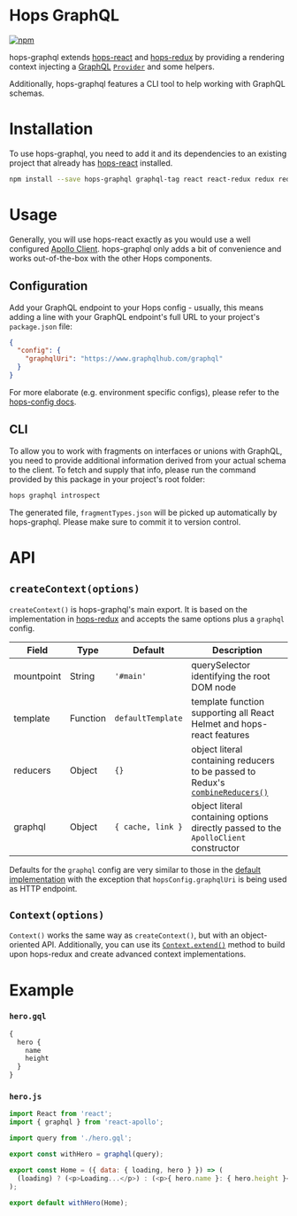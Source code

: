 # Hops GraphQL

[![npm](https://img.shields.io/npm/v/hops-graphql.svg)](https://www.npmjs.com/package/hops-graphql)

hops-graphql extends [hops-react](https://github.com/xing/hops/tree/master/packages/react) and [hops-redux](https://github.com/xing/hops/tree/master/packages/redux) by providing a rendering context injecting a [GraphQL](http://graphql.org) [`Provider`](https://github.com/apollographql/react-apollo) and some helpers.

Additionally, hops-graphql features a CLI tool to help working with GraphQL schemas.

# Installation
To use hops-graphql, you need to add it and its dependencies to an existing project that already has [hops-react](https://github.com/xing/hops/tree/master/packages/react) installed.

``` bash
npm install --save hops-graphql graphql-tag react react-redux redux redux-thunk
```

# Usage

Generally, you will use hops-react exactly as you would use a well configured [Apollo Client](http://dev.apollodata.com/react/). hops-graphql only adds a bit of convenience and works out-of-the-box with the other Hops components.

## Configuration

Add your GraphQL endpoint to your Hops config - usually, this means adding a line with your GraphQL endpoint's full URL to your project's `package.json` file:

``` json
{
  "config": {
    "graphqlUri": "https://www.graphqlhub.com/graphql"
  }
}
```

For more elaborate (e.g. environment specific configs), please refer to the [hops-config docs](https://github.com/xing/hops/tree/master/packages/config).

## CLI

To allow you to work with fragments on interfaces or unions with GraphQL, you need to provide additional information derived from your actual schema to the client. To fetch and supply that info, please run the command provided by this package in your project's root folder:

``` bash
hops graphql introspect
```

The generated file, `fragmentTypes.json` will be picked up automatically by hops-graphql. Please make sure to commit it to version control.

# API
## `createContext(options)`
`createContext()` is hops-graphql's main export. It is based on the implementation in [hops-redux](https://github.com/xing/hops/tree/master/packages/redux#createcontextoptions) and accepts the same options plus a `graphql` config.

| Field | Type | Default | Description |
|-------|------|---------|-------------|
| mountpoint | String | `'#main'` | querySelector identifying the root DOM node |
| template | Function | `defaultTemplate` | template function supporting all React Helmet and hops-react features |
| reducers | Object | `{}` | object literal containing reducers to be passed to Redux's [`combineReducers()`](http://redux.js.org/docs/api/combineReducers.html) |
| graphql | Object | `{ cache, link }` | object literal containing options directly passed to the `ApolloClient` constructor |

Defaults for the `graphql` config are very similar to those in the [default implementation](https://www.npmjs.com/package/apollo-client-preset) with the exception that `hopsConfig.graphqlUri` is being used as HTTP endpoint.

## `Context(options)`
`Context()` works the same way as `createContext()`, but with an object-oriented API. Additionally, you can use its [`Context.extend()`](https://github.com/xing/hops/tree/master/packages/react#contextoptions) method to build upon hops-redux and create advanced context implementations.

# Example


### `hero.gql`

``` graphql
{
  hero {
    name
    height
  }
}
```

### `hero.js`

``` js
import React from 'react';
import { graphql } from 'react-apollo';

import query from './hero.gql';

export const withHero = graphql(query);

export const Home = ({ data: { loading, hero } }) => (
  (loading) ? (<p>Loading...</p>) : (<p>{ hero.name }: { hero.height }</p>)
);

export default withHero(Home);
```
